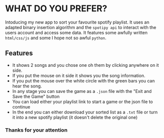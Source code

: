 # WHAT DO YOU PREFER?

Intoducing my new app to sort your favourite spotify playlist. It uses an adapted binary insertion algorithm and the `spotipy api` to interact with the users account and access some data. It features some awfully written `html/css/js` and some I hope not so awful `python`.

## Features

- It shows 2 songs and you chose one oh them by clicking anywhere on it side.
- If you put the mouse on it side it shows you the song information.
- If you put the mouse over the white circle with the green bars you can hear the song.
- In any stage you can save the game as a `.json` file with the "Exit and Save the Game" button
- You can load either your playlist link to start a game or the json file to continue
- In the end you can either download your sorted list as a `.txt` file or turn it into a new spotify playlist (it doesn't delete the original one)

### Thanks for your attention
